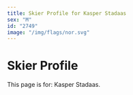 ```yaml
---
title: Skier Profile for Kasper Stadaas
sex: "M"
id: "2749"
image: "/img/flags/nor.svg" 
---
```


# Skier Profile

This page is for: Kasper Stadaas.
    